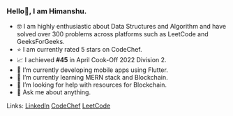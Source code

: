 ### Hello👋, I am Himanshu.

- 🤓 I am highly enthusiastic about Data Structures and Algorithm and have solved over 300 problems across platforms such as LeetCode and GeeksForGeeks.
- ⭐ I am currently rated 5 stars on CodeChef.
- 📈 I achieved **#45** in April Cook-Off 2022 Division 2.
- 🔭 I’m currently developing mobile apps using Flutter.
- 🌱 I’m currently learning MERN stack and Blockchain.
- 🤔 I’m looking for help with resources for Blockchain.
- 💬 Ask me about anything.

Links: 
[LinkedIn](https://www.linkedin.com/in/himanshu-harlalka-ba0a8b1ab/)
[CodeChef](https://www.codechef.com/users/himanshu__11)
[LeetCode](https://leetcode.com/himanshuharlalka/)

